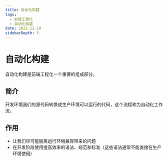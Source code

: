 ```yaml
---
title: 自动化构建
tags:
  - 前端工程化
  - 自动化构建
date: 2021-12-18
sidebarDepth: 5
---
```

# 自动化构建
自动化构建是前端工程化一个重要的组成部分。

## 简介
开发环境我们的源代码转换成生产环境可以运行的代码，这个流程称为自动化工作流。
## 作用
- 让我们尽可能脱离运行环境兼容带来的问题
- 在开发阶段使用提高效率的语法、规范和标准（这些语法通常不能直接在生产环境使用）
